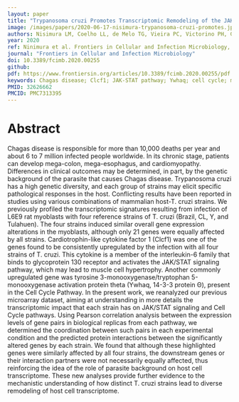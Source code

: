 ```yaml
---
layout: paper
title: "Trypanosoma cruzi Promotes Transcriptomic Remodeling of the JAK/STAT Signaling and Cell Cycle Pathways in Myoblasts"
image: /images/papers/2020-06-17-nisimura-trypanosoma-cruzi-promotes.jpg
authors: Nisimura LM, Coelho LL, de Melo TG, Vieira PC, Victorino PH, Garzoni LR, Spray DC, Iacobas DA, Iacboas S, Tanowitz HB, Adesse D
year: 2020
ref: Ninimura et al. Frontiers in Cellular and Infection Microbiology, 2020; 10:255 
journal: "Frontiers in Cellular and Infection Microbiology"
doi: 10.3389/fcimb.2020.00255
github:
pdf: https://www.frontiersin.org/articles/10.3389/fcimb.2020.00255/pdf
keywords: Chagas disease; Clcf1; JAK-STAT pathway; Ywhaq; cell cycle; myoblasts
PMID: 32626662
PMCID: PMC7313395
---
```


# Abstract

Chagas disease is responsible for more than 10,000 deaths per year and about 6 to 7 million infected people worldwide. In its chronic stage, patients can develop mega-colon, mega-esophagus, and cardiomyopathy. Differences in clinical outcomes may be determined, in part, by the genetic background of the parasite that causes Chagas disease. Trypanosoma cruzi has a high genetic diversity, and each group of strains may elicit specific pathological responses in the host. Conflicting results have been reported in studies using various combinations of mammalian host-T. cruzi strains. We previously profiled the transcriptomic signatures resulting from infection of L6E9 rat myoblasts with four reference strains of T. cruzi (Brazil, CL, Y, and Tulahuen). The four strains induced similar overall gene expression alterations in the myoblasts, although only 21 genes were equally affected by all strains. Cardiotrophin-like cytokine factor 1 (Clcf1) was one of the genes found to be consistently upregulated by the infection with all four strains of T. cruzi. This cytokine is a member of the interleukin-6 family that binds to glycoprotein 130 receptor and activates the JAK/STAT signaling pathway, which may lead to muscle cell hypertrophy. Another commonly upregulated gene was tyrosine 3-monooxygenase/tryptophan 5-monooxygenase activation protein theta (Ywhaq, 14-3-3 protein Θ), present in the Cell Cycle Pathway. In the present work, we reanalyzed our previous microarray dataset, aiming at understanding in more details the transcriptomic impact that each strain has on JAK/STAT signaling and Cell Cycle pathways. Using Pearson correlation analysis between the expression levels of gene pairs in biological replicas from each pathway, we determined the coordination between such pairs in each experimental condition and the predicted protein interactions between the significantly altered genes by each strain. We found that although these highlighted genes were similarly affected by all four strains, the downstream genes or their interaction partners were not necessarily equally affected, thus reinforcing the idea of the role of parasite background on host cell transcriptome. These new analyses provide further evidence to the mechanistic understanding of how distinct T. cruzi strains lead to diverse remodeling of host cell transcriptome.
